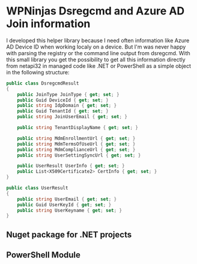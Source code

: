 # WPNinjas Dsregcmd and Azure AD Join information


I developed this helper library because I need often information like Azure AD Device ID when working localy on a device. But I'm was never happy with parsing the registry or the command line output from dsregcmd. With this small library you get the possibility to get all this information directly from netapi32 in managed code like .NET or PowerShell as a simple object in the following structure: 

```C#
public class DsregcmdResult
{
    public JoinType JoinType { get; set; }
    public Guid DeviceId { get; set; }
    public string IdpDomain { get; set; }
    public Guid TenantId { get; set; }
    public string JoinUserEmail { get; set; }

    public string TenantDisplayName { get; set; }

    public string MdmEnrollmentUrl { get; set; }
    public string MdmTermsOfUseUrl { get; set; }
    public string MdmComplianceUrl { get; set; }
    public string UserSettingSyncUrl { get; set; }

    public UserResult UserInfo { get; set; }
    public List<X509Certificate2> CertInfo { get; set; }
}

public class UserResult
{
    public string UserEmail { get; set; }
    public Guid UserKeyId { get; set; }
    public string UserKeyname { get; set; }
}
```

## Nuget package for .NET projects


## PowerShell Module


